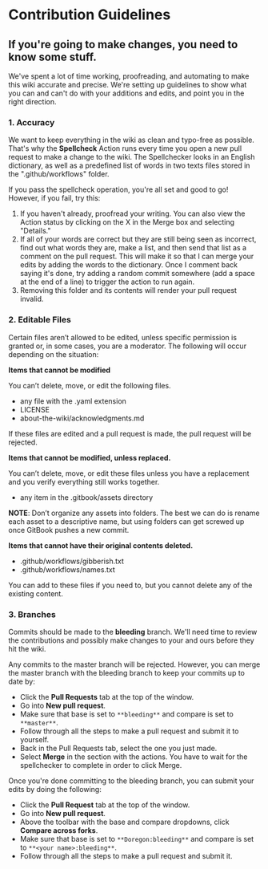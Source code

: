 # Contribution Guidelines

## If you're going to make changes, you need to know some stuff.

We've spent a lot of time working, proofreading, and automating to make this wiki accurate and precise. We're setting up guidelines to show what you can and can't do with your additions and edits, and point you in the right direction.

### 1. Accuracy

We want to keep everything in the wiki as clean and typo-free as possible. That's why the **Spellcheck** Action runs every time you open a new pull request to make a change to the wiki. The Spellchecker looks in an English dictionary, as well as a predefined list of words in two texts files stored in the ".github/workflows" folder.

If you pass the spellcheck operation, you're all set and good to go! However, if you fail, try this:

1. If you haven't already, proofread your writing. You can also view the Action status by clicking on the X in the Merge box and selecting "Details."
2. If all of your words are correct but they are still being seen as incorrect, find out what words they are, make a list, and then send that list as a comment on the pull request. This will make it so that I can merge your edits by adding the words to the dictionary. Once I comment back saying it's done, try adding a random commit somewhere \(add a space at the end of a line\) to trigger the action to run again.
3. Removing this folder and its contents will render your pull request invalid.

### 2. Editable Files

Certain files aren’t allowed to be edited, unless specific permission is granted or, in some cases, you are a moderator. The following will occur depending on the situation:

**Items that cannot be modified**

You can’t delete, move, or edit the following files.

* any file with the .yaml extension
* LICENSE
* about-the-wiki/acknowledgments.md

If these files are edited and a pull request is made, the pull request will be rejected.

**Items that cannot be modified, unless replaced.**

You can’t delete, move, or edit these files unless you have a replacement and you verify everything still works together.

* any item in the .gitbook/assets directory

**NOTE**: Don’t organize any assets into folders. The best we can do is rename each asset to a descriptive name, but using folders can get screwed up once GitBook pushes a new commit.

**Items that cannot have their original contents deleted.**

* .github/workflows/gibberish.txt
* .github/workflows/names.txt

You can add to these files if you need to, but you cannot delete any of the existing content.

### 3. Branches

Commits should be made to the **bleeding** branch. We'll need time to review the contributions and possibly make changes to your and ours before they hit the wiki.

Any commits to the master branch will be rejected. However, you can merge the master branch with the bleeding branch to keep your commits up to date by:

* Click the **Pull Requests** tab at the top of the window.
* Go into **New pull request**.
* Make sure that base is set to `**bleeding**` and compare is set to `**master**`.
* Follow through all the steps to make a pull request and submit it to yourself.
* Back in the Pull Requests tab, select the one you just made.
* Select **Merge** in the section with the actions. You have to wait for the spellchecker to complete in order to click Merge.

Once you're done committing to the bleeding branch, you can submit your edits by doing the following:

* Click the **Pull Request** tab at the top of the window. 
* Go into **New pull request**.
* Above the toolbar with the base and compare dropdowns, click **Compare across forks**.
* Make sure that base is set to `**Doregon:bleeding**` and compare is set to `**<your name>:bleeding**`.
* Follow through all the steps to make a pull request and submit it.
